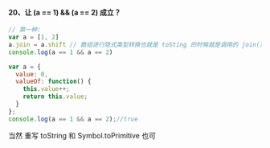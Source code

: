 #### 20、让 (a == 1) && (a == 2) 成立？

```js
// 第一种:
var a = [1, 2]
a.join = a.shift // 数组进行隐式类型转换也就是 toSting 的时候就是调用的 join(), valueOf 返回自身
console.log(a == 1 && a == 2)
```

```js
var a = {
  value: 0,
  valueOf: function() {
    this.value++;
    return this.value;
  }
};
console.log(a == 1 && a == 2);//true
```

当然 重写 toString 和 Symbol.toPrimitive 也可